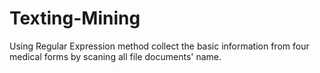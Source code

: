 # Texting-Mining

Using Regular Expression method collect the basic information from four medical forms by scaning all file documents' name.

